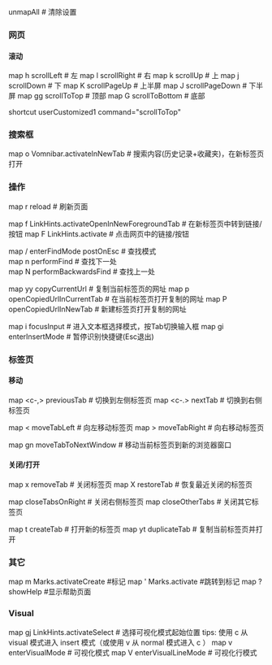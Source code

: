 unmapAll # 清除设置

### 网页
#### 滚动
map h scrollLeft  # 左
map l scrollRight # 右
map k scrollUp    # 上
map j scrollDown  # 下
map K scrollPageUp   # 上半屏
map J scrollPageDown # 下半屏
map gg scrollToTop   # 顶部
map G scrollToBottom # 底部

shortcut userCustomized1 command="scrollToTop"

### 搜索框 
map o Vomnibar.activateInNewTab # 搜索内容(历史记录+收藏夹)，在新标签页打开

### 操作
map r reload # 刷新页面

map f LinkHints.activateOpenInNewForegroundTab # 在新标签页中转到链接/按钮
map F LinkHints.activate                       # 点击网页中的链接/按钮 

map / enterFindMode postOnEsc # 查找模式  
map n performFind             # 查找下一处  
map N performBackwardsFind    # 查找上一处

map yy copyCurrentUrl           # 复制当前标签页的网址
map p openCopiedUrlInCurrentTab # 在当前标签页打开复制的网址
map P openCopiedUrlInNewTab     # 新建标签页打开复制的网址

map i focusInput       # 进入文本框选择模式，按Tab切换输入框
map gi enterInsertMode # 暂停识别快捷键(Esc退出)

### 标签页
#### 移动
map <c-,> previousTab # 切换到左侧标签页
map <c-.> nextTab     # 切换到右侧标签页

map < moveTabLeft  # 向左移动标签页
map > moveTabRight # 向右移动标签页

map gn moveTabToNextWindow # 移动当前标签页到新的浏览器窗口

#### 关闭/打开
map x removeTab  # 关闭标签页
map X restoreTab # 恢复最近关闭的标签页

map <a-l> closeTabsOnRight # 关闭右侧标签页
map <a-o> closeOtherTabs   # 关闭其它标签页

map t createTab     # 打开新的标签页
map yt duplicateTab # 复制当前标签页并打开

### 其它
map m Marks.activateCreate #标记
map ' Marks.activate #跳转到标记
map ? showHelp #显示帮助页面

### Visual
map gj LinkHints.activateSelect # 选择可视化模式起始位置 tips: 使用 c 从 visual 模式进入 insert 模式（或使用 v 从 normal 模式进入 c ）
map v enterVisualMode      # 可视化模式
map V enterVisualLineMode  # 可视化行模式